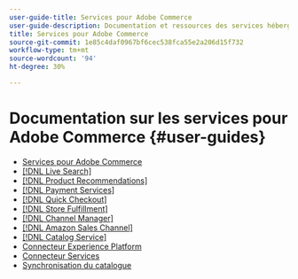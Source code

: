 ```yaml
---
user-guide-title: Services pour Adobe Commerce
user-guide-description: Documentation et ressources des services hébergés qui offrent des fonctionnalités étendues à Adobe Commerce et Magento Open Source.
title: Services pour Adobe Commerce
source-git-commit: 1e85c4daf0967bf6cec538fca55e2a206d15f732
workflow-type: tm+mt
source-wordcount: '94'
ht-degree: 30%

---
```


# Documentation sur les services pour Adobe Commerce {#user-guides}

- [Services pour Adobe Commerce](home.md)
- [[!DNL Live Search]](https://experienceleague.adobe.com/docs/commerce-merchant-services/live-search/guide-overview.html)
- [[!DNL Product Recommendations]](https://experienceleague.adobe.com/docs/commerce-merchant-services/product-recommendations/guide-overview.html)
- [[!DNL Payment Services]](https://experienceleague.adobe.com/docs/commerce-merchant-services/payment-services/guide-overview.html)
- [[!DNL Quick Checkout]](https://experienceleague.adobe.com/docs/commerce-merchant-services/quick-checkout/overview.html)
- [[!DNL Store Fulfillment]](https://experienceleague.adobe.com/docs/commerce-merchant-services/store-fulfillment/guide-overview.html)
- [[!DNL Channel Manager]](https://experienceleague.adobe.com/docs/commerce-channels/channel-manager/guide-overview.html)
- [[!DNL Amazon Sales Channel]](https://experienceleague.adobe.com/docs/commerce-channels/amazon/guide-overview.html)
- [[!DNL Catalog Service]](https://experienceleague.adobe.com/docs/catalog-service/guide-overview.html)
- [Connecteur Experience Platform](https://experienceleague.adobe.com/docs/commerce-merchant-services/experience-platform-connector/overview.html)
- [Connecteur Services](/help/landing/saas.md)
- [Synchronisation du catalogue](/help/landing/catalog-sync.md)
